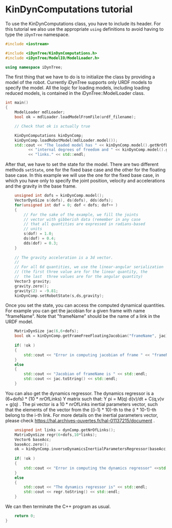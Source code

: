 
# KinDynComputations tutorial

To use the KinDynComputations class, you have to include its header.
For this tutorial we also use the appropriate `using` definitions to 
avoid having to type the `iDynTree` namespace.

~~~cpp
#include <iostream>

#include <iDynTree/KinDynComputations.h>
#include <iDynTree/ModelIO/ModelLoader.h>

using namespace iDynTree;
~~~

The first thing that we have to do 
is to initialize the class by providing a model of the robot. Currently 
iDynTree supports only URDF models to specify the model. 
All the logic for loading models, including loading reduced models,
is contained in the iDynTree::ModelLoader class.
~~~cpp
int main()
{
    ModelLoader mdlLoader;
    bool ok = mdlLoader.loadModelFromFile(urdf_filename);

    // Check that ok is actually true

    KinDynComputations kinDynComp;
    kinDynComp.loadRobotModel(mdlLoader.model());
    std::cout << "The loaded model has " << kinDynComp.model().getNrOfDOFs()
          << "internal degrees of freedom and " << kinDynComp.model().getNrOfLinks()
          << "links." << std::endl;
~~~

After that, we have to set the state for the model. There are two different 
methods `setState`, one for the fixed base case and the other for the floating base case. 
In this example we will use the one for the fixed base case, in which you have only 
to specify the joint position, velocity and accelerations and the gravity in the 
base frame. 

~~~cpp
    unsigned int dofs = kinDynComp.model();
    VectorDynSize s(dofs), ds(dofs), dds(dofs);
    for(unsigned int dof = 0; dof < dofs; dof++ )
    {
        // For the sake of the example, we fill the joints
        // vector with gibberish data (remember in any case
        // that all quantities are expressed in radians-based 
        // units 
        s(dof) = 1.0;
        ds(dof) = 0.4;
        dds(dof) = 0.3;
    }
    
    // The gravity acceleration is a 3d vector.
    //
    // For all 6d quantities, we use the linear-angular serialization
    // (the first three value are for the linear quantity, the 
    //  the last  three values are for the angular quantity)
    Vector3 gravity;
    gravity.zero();
    gravity(2) = -9.81;
    kinDynComp.setRobotState(s,ds,gravity);
~~~

Once you set the state, you can access the computed dynamical quantities. 
For example you can get the jacobian for a given frame with name "frameName".
Note that "frameName" should be the name of a link in the URDF model. 

~~~cpp
    MatrixDynSize jac(6,6+dofs);
    bool ok = kinDynComp.getFrameFreeFloatingJacobian("frameName", jac);
    
    if( !ok )
    {
        std::cout << "Error in computing jacobian of frame " << "frameName" << std::endl;
    }
    else 
    {
        std::cout << "Jacobian of frameName is " << std::endl;
        std::cout << jac.toString() << std::endl;
    }
~~~  

You can also get the dynamics regressor. 
The dynamics regressor is a (6+dofs) \* (10 \* nrOfLinks) Y matrix such that:
Y pi = M(q) d(v)/dt + C(q,v)v + g(q) .
The pi vector is a 10 \* nrOfLinks inertial parameters vector, such that the elements of the vector
from the ((i-1) \* 10)-th to the (i \* 10-1)-th belong to the i-th link. For more details on the inertial
parameters vector, please check https://hal.archives-ouvertes.fr/hal-01137215/document . 

~~~cpp
    unsigned int links = dynComp.getNrOfLinks();
    MatrixDynSize regr(6+dofs,10*links);
    Vector6 baseAcc;
    baseAcc.zero();
    ok = kinDynComp.inverseDynamicsInertialParametersRegressor(baseAcc, dds, regr);
    
    if( !ok )
    {
        std::cout << "Error in computing the dynamics regressor" <<std::endl;
    }
    else 
    {
        std::cout << "The dynamics regressor is" << std::endl;
        std::cout << regr.toString() << std::endl;
    }
~~~  

We can then terminate the C++ program as usual.

~~~cpp
    return 0;
}
~~~


